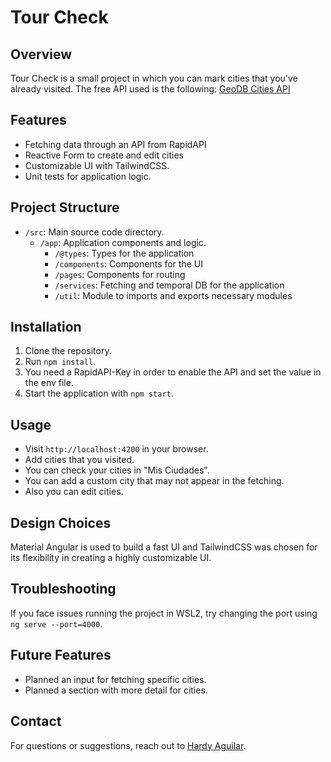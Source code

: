 # Tour Check

## Overview

Tour Check is a small project in which you can mark cities that you've already visited.
The free API used is the following: [GeoDB Cities API](https://rapidapi.com/wirefreethought/api/geodb-cities)

## Features

- Fetching data through an API from RapidAPI
- Reactive Form to create and edit cities
- Customizable UI with TailwindCSS.
- Unit tests for application logic.

## Project Structure

- `/src`: Main source code directory.
  - `/app`: Application components and logic.
    - `/@types`: Types for the application
    -  `/components`: Components for the UI
    -  `/pages`: Components for routing
    -  `/services`: Fetching and temporal DB for the application
    -  `/util`: Module to imports and exports necessary modules

## Installation

1. Clone the repository.
2. Run `npm install`.
3. You need a RapidAPI-Key in order to enable the API and set the value in the env file.
3. Start the application with `npm start`.

## Usage

- Visit `http://localhost:4200` in your browser.
- Add cities that you visited.
- You can check your cities in "Mis Ciudades".
- You can add a custom city that may not appear in the fetching.
- Also you can edit cities.

## Design Choices

Material Angular is used to build a fast UI and TailwindCSS was chosen for its flexibility in creating a highly customizable UI.

## Troubleshooting

If you face issues running the project in WSL2, try changing the port using `ng serve --port=4000`.

## Future Features

- Planned an input for fetching specific cities.
- Planned a section with more detail for cities.

## Contact

For questions or suggestions, reach out to [Hardy Aguilar](https://www.linkedin.com/in/hardyaguilar/).